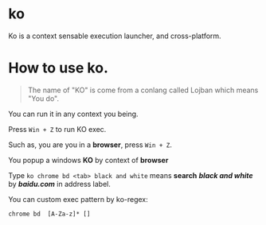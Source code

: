 # ko
Ko is a context sensable execution launcher, and cross-platform.

# How to use ko.
> The name of "KO" is come from a conlang called Lojban which means "You do".

You can run it in any context you being.

Press `Win + Z` to run KO exec.

Such as, you are you in a **browser**, press `Win + Z`.

You popup a windows **KO** by context of **browser**

Type `ko chrome bd <tab> black and white` means **search** ***black and white*** by ***baidu.com*** in address label.

You can custom exec pattern by ko-regex:
```
chrome bd  [A-Za-z]* []

```